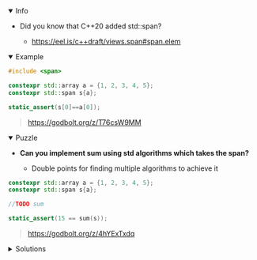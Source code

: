 <details open><summary>Info</summary><p>

* Did you know that C++20 added std::span?

  * https://eel.is/c++draft/views.span#span.elem

</p></details><details open><summary>Example</summary><p>

```cpp
#include <span>

constexpr std::array a = {1, 2, 3, 4, 5};
constexpr std::span s{a};

static_assert(s[0]==a[0]);
```

> https://godbolt.org/z/T76csW9MM

</p></details><details open><summary>Puzzle</summary><p>

* **Can you implement sum using std algorithms which takes the span?**

    * Double points for finding multiple algorithms to achieve it

```cpp
constexpr std::array a = {1, 2, 3, 4, 5};
constexpr std::span s{a};

//TODO sum

static_assert(15 == sum(s));
```

> https://godbolt.org/z/4hYExTxdq

</p></details><details><summary>Solutions</summary><p>

```cpp
constexpr std::array a = {1, 2, 3, 4, 5};
constexpr std::span s{a};

constexpr auto sum = []([[maybe_unused]] auto s) {
    return std::reduce(s.begin(), s.end(), 0);
};

static_assert(15 == sum(s));
```

> https://godbolt.org/z/zff6qPcT5

```cpp
constexpr std::array a = {1, 2, 3, 4, 5};
constexpr std::span s{a};

constexpr auto sum = []([[maybe_unused]] auto s) {
    return std::accumulate(std::cbegin(s), std::cend(s), 0);
};

static_assert(15 == sum(s));
```

> https://godbolt.org/z/1dx51dWeq

</p></details>
